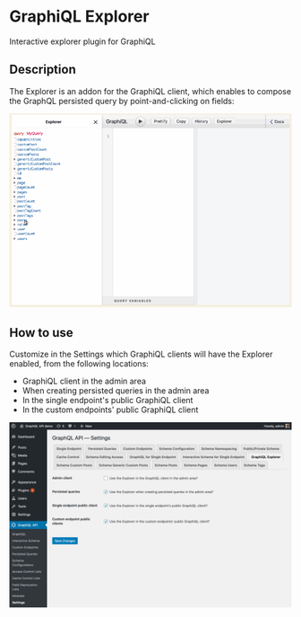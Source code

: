 # GraphiQL Explorer

Interactive explorer plugin for GraphiQL

## Description

The Explorer is an addon for the GraphiQL client, which enables to compose the GraphQL persisted query by point-and-clicking on fields:

<a href="../../images/graphiql-explorer.gif" target="_blank">![Writing and executing a persisted query](../../images/graphiql-explorer.gif)</a>

## How to use

Customize in the Settings which GraphiQL clients will have the Explorer enabled, from the following locations:

- GraphiQL client in the admin area
- When creating persisted queries in the admin area
- In the single endpoint's public GraphiQL client
- In the custom endpoints' public GraphiQL client

<a href="../../images/settings-graphiql-explorer.png" target="_blank">![GraphiQL Explorer settings](../../images/settings-graphiql-explorer.png)</a>
